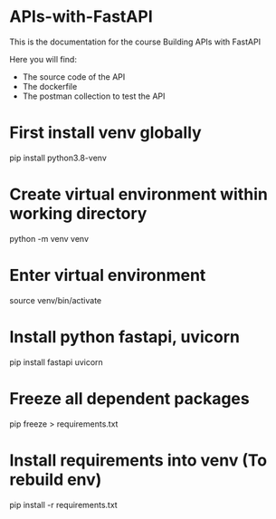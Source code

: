 # APIs-with-FastAPI

This is the documentation for the course Building APIs with FastAPI

Here you will find:
- The source code of the API
- The dockerfile
- The postman collection to test the API

# First install venv globally
pip install python3.8-venv

# Create virtual environment within working directory
python -m venv venv

# Enter virtual environment
source venv/bin/activate

# Install python fastapi, uvicorn
pip install fastapi uvicorn

# Freeze all dependent packages
pip freeze > requirements.txt

# Install requirements into venv (To rebuild env)
pip install -r requirements.txt

